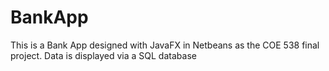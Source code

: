 # BankApp
This is a Bank App designed with JavaFX in Netbeans as the COE 538 final project. Data is displayed via a SQL database
